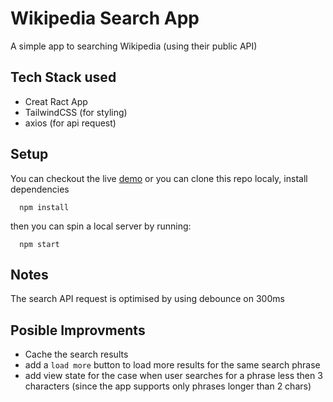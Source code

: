 # Wikipedia Search App

A simple app to searching Wikipedia (using their public API)

## Tech Stack used
* Creat Ract App
* TailwindCSS (for styling)
* axios (for api request)

## Setup

You can checkout the live [demo](https://dani-wikipedia-search.netlify.app/)
or you can clone this repo localy, install dependencies  

```shell
  npm install
```
then you can spin a local server by running:

```shell
  npm start
```

## Notes

The search API request is optimised by using debounce on 300ms

## Posible Improvments

* Cache the search results
* add a `load more` button to load more results for the same search phrase
* add view state for the case when user searches for a phrase less then 3 characters (since the app supports only phrases longer than 2 chars)
